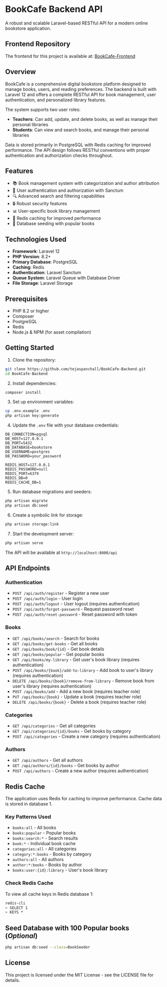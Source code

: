 # BookCafe Backend API

A robust and scalable Laravel-based RESTful API for a modern online bookstore application.

## Frontend Repository

The frontend for this project is available at: [BookCafe-Frontend](https://github.com/tejaspanchall/BookCafe-Frontend)

## Overview

BookCafe is a comprehensive digital bookstore platform designed to manage books, users, and reading preferences. The backend is built with Laravel 12 and offers a complete RESTful API for book management, user authentication, and personalized library features.

The system supports two user roles:
- **Teachers**: Can add, update, and delete books, as well as manage their personal libraries
- **Students**: Can view and search books, and manage their personal libraries

Data is stored primarily in PostgreSQL with Redis caching for improved performance. The API design follows RESTful conventions with proper authentication and authorization checks throughout.

## Features

- 📚 Book management system with categorization and author attribution
- 👥 User authentication and authorization with Sanctum
- 🔍 Advanced search and filtering capabilities
- 🔒 Robust security features
- 📊 User-specific book library management
- 💾 Redis caching for improved performance
- 🌱 Database seeding with popular books

## Technologies Used

- **Framework**: Laravel 12
- **PHP Version**: 8.2+
- **Primary Database**: PostgreSQL
- **Caching**: Redis
- **Authentication**: Laravel Sanctum
- **Queue System**: Laravel Queue with Database Driver
- **File Storage**: Laravel Storage

## Prerequisites

- PHP 8.2 or higher
- Composer
- PostgreSQL
- Redis
- Node.js & NPM (for asset compilation)

## Getting Started

1. Clone the repository:
```bash
git clone https://github.com/tejaspanchall/BookCafe-Backend.git
cd BookCafe-Backend
```

2. Install dependencies:
```bash
composer install
```

3. Set up environment variables:
```bash
cp .env.example .env
php artisan key:generate
```

4. Update the `.env` file with your database credentials:
```env
DB_CONNECTION=pgsql
DB_HOST=127.0.0.1
DB_PORT=5432
DB_DATABASE=bookstore
DB_USERNAME=postgres
DB_PASSWORD=your_password

REDIS_HOST=127.0.0.1
REDIS_PASSWORD=null
REDIS_PORT=6379
REDIS_DB=0
REDIS_CACHE_DB=1
```

5. Run database migrations and seeders:
```bash
php artisan migrate
php artisan db:seed
```

6. Create a symbolic link for storage:
```bash
php artisan storage:link
```

7. Start the development server:
```bash
php artisan serve
```

The API will be available at `http://localhost:8000/api`

## API Endpoints

### Authentication
- `POST /api/auth/register` - Register a new user
- `POST /api/auth/login` - User login
- `POST /api/auth/logout` - User logout (requires authentication)
- `POST /api/auth/forgot-password` - Request password reset
- `POST /api/auth/reset-password` - Reset password with token

### Books
- `GET /api/books/search` - Search for books
- `GET /api/books/get-books` - Get all books
- `GET /api/books/book/{id}` - Get book details
- `GET /api/books/popular` - Get popular books
- `GET /api/books/my-library` - Get user's book library (requires authentication)
- `POST /api/books/{book}/add-to-library` - Add book to user's library (requires authentication)
- `DELETE /api/books/{book}/remove-from-library` - Remove book from user's library (requires authentication)
- `POST /api/books/add` - Add a new book (requires teacher role)
- `PUT /api/books/{book}` - Update a book (requires teacher role)
- `DELETE /api/books/{book}` - Delete a book (requires teacher role)

### Categories
- `GET /api/categories` - Get all categories
- `GET /api/categories/{id}/books` - Get books by category
- `POST /api/categories` - Create a new category (requires authentication)

### Authors
- `GET /api/authors` - Get all authors
- `GET /api/authors/{id}/books` - Get books by author
- `POST /api/authors` - Create a new author (requires authentication)

## Redis Cache

The application uses Redis for caching to improve performance. Cache data is stored in database 1.

### Key Patterns Used
- `books:all` - All books
- `books:popular` - Popular books
- `books:search:*` - Search results
- `book:*` - Individual book cache
- `categories:all` - All categories
- `category:*:books` - Books by category
- `authors:all` - All authors
- `author:*:books` - Books by author
- `books:user:{id}:library` - User's book library

### Check Redis Cache
To view all cache keys in Redis database 1:

```bash
redis-cli
> SELECT 1
> KEYS *
```

## Seed Database with 100 Popular books (*Optional*)
```bash
php artisan db:seed --class=BookSeeder
```

## License

This project is licensed under the MIT License - see the LICENSE file for details.
